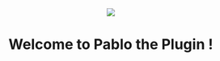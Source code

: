 
<div align="center">
<img src="https://gitlab.com/uploads/-/system/project/avatar/14122118/pablo.jpg?width=88"/>
<h1>Welcome to Pablo the Plugin !</h1>
